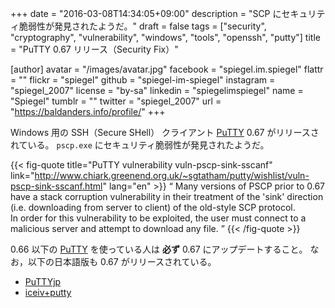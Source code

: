+++
date = "2016-03-08T14:34:05+09:00"
description = "SCP にセキュリティ脆弱性が発見されたようだ。"
draft = false
tags = ["security", "cryptography", "vulnerability", "windows", "tools", "openssh", "putty"]
title = "PuTTY 0.67 リリース（Security Fix）"

[author]
  avatar = "/images/avatar.jpg"
  facebook = "spiegel.im.spiegel"
  flattr = ""
  flickr = "spiegel"
  github = "spiegel-im-spiegel"
  instagram = "spiegel_2007"
  license = "by-sa"
  linkedin = "spiegelimspiegel"
  name = "Spiegel"
  tumblr = ""
  twitter = "spiegel_2007"
  url = "https://baldanders.info/profile/"
+++

Windows 用の SSH（Secure SHell） クライアント [PuTTY] 0.67 がリリースされている。
`pscp.exe` にセキュリティ脆弱性が発見されたようだ。

{{< fig-quote title="PuTTY vulnerability vuln-pscp-sink-sscanf" link="http://www.chiark.greenend.org.uk/~sgtatham/putty/wishlist/vuln-pscp-sink-sscanf.html" lang="en" >}}
<q> Many versions of PSCP prior to 0.67 have a stack corruption vulnerability in their treatment of the 'sink' direction (i.e. downloading from server to client) of the old-style SCP protocol.<br>
In order for this vulnerability to be exploited, the user must connect to a malicious server and attempt to download any file. </q>
{{< /fig-quote >}}

0.66 以下の [PuTTY] を使っている人は **必ず** 0.67 にアップデートすること。
なお，以下の日本語版も 0.67 がリリースされている。

- [PuTTYjp](http://hp.vector.co.jp/authors/VA024651/PuTTYkj.html "hdk の自作ソフトの紹介 | PuTTYjp")
- [iceiv+putty](http://ice.hotmint.com/putty/ "iceiv+putty")

[PuTTY]: http://www.chiark.greenend.org.uk/~sgtatham/putty/ "PuTTY: a free telnet/ssh client"
